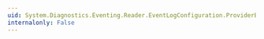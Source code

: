 ```yaml
---
uid: System.Diagnostics.Eventing.Reader.EventLogConfiguration.ProviderBufferSize
internalonly: False
---
```

